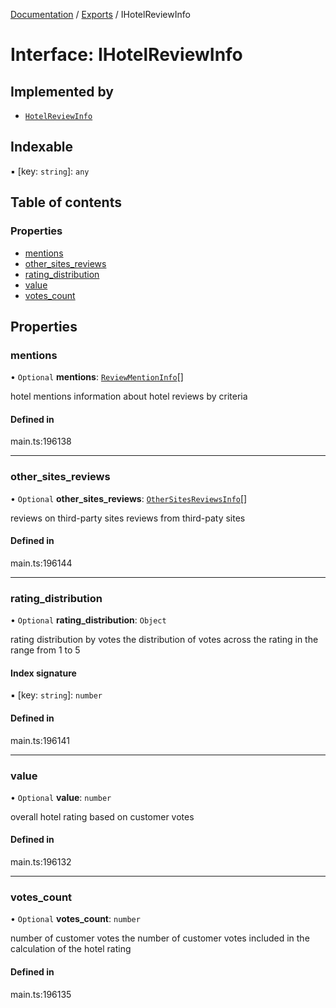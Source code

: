 [Documentation](../README.md) / [Exports](../modules.md) / IHotelReviewInfo

# Interface: IHotelReviewInfo

## Implemented by

- [`HotelReviewInfo`](../classes/HotelReviewInfo.md)

## Indexable

▪ [key: `string`]: `any`

## Table of contents

### Properties

- [mentions](IHotelReviewInfo.md#mentions)
- [other\_sites\_reviews](IHotelReviewInfo.md#other_sites_reviews)
- [rating\_distribution](IHotelReviewInfo.md#rating_distribution)
- [value](IHotelReviewInfo.md#value)
- [votes\_count](IHotelReviewInfo.md#votes_count)

## Properties

### mentions

• `Optional` **mentions**: [`ReviewMentionInfo`](../classes/ReviewMentionInfo.md)[]

hotel mentions
information about hotel reviews by criteria

#### Defined in

main.ts:196138

___

### other\_sites\_reviews

• `Optional` **other\_sites\_reviews**: [`OtherSitesReviewsInfo`](../classes/OtherSitesReviewsInfo.md)[]

reviews on third-party sites
reviews from third-paty sites

#### Defined in

main.ts:196144

___

### rating\_distribution

• `Optional` **rating\_distribution**: `Object`

rating distribution by votes
the distribution of votes across the rating in the range from 1 to 5

#### Index signature

▪ [key: `string`]: `number`

#### Defined in

main.ts:196141

___

### value

• `Optional` **value**: `number`

overall hotel rating based on customer votes

#### Defined in

main.ts:196132

___

### votes\_count

• `Optional` **votes\_count**: `number`

number of customer votes
the number of customer votes included in the calculation of the hotel rating

#### Defined in

main.ts:196135
